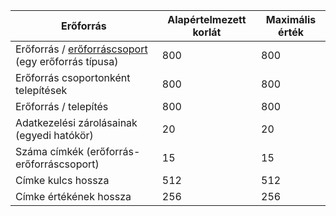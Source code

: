 Erőforrás|Alapértelmezett korlát|Maximális érték
---|---|---
Erőforrás / [erőforráscsoport](../articles/resource-group-overview.md#resource-groups) (egy erőforrás típusa)|800|800
Erőforrás csoportonként telepítések|800|800
Erőforrás / telepítés|800|800
Adatkezelési zárolásainak (egyedi hatókör)|20|20
Száma címkék (erőforrás-erőforráscsoport)|15|15
Címke kulcs hossza|512|512
Címke értékének hossza|256|256
